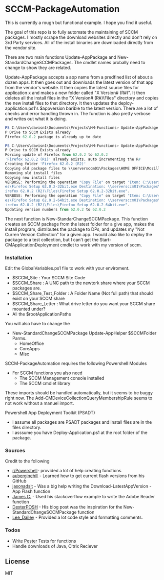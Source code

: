 # SCCM-PackageAutomation

This is currently a rough but functional example. I hope you find it useful.

The goal of this repo is to fully automate the maintaining of SCCM packages. I mostly scrape the download websites directly and don't rely on 3rd Party services. All of the install binaries are downloaded directly from the vendor site. 

There are two main functions Update-AppPackage and New-StandardChangeSCCMPackages. The cmdlet names probally need to change to show they are related.

Update-AppPackage accepts a app name from a predfined list of about a dozen apps. It then goes out and downloads the latest version of that app from the vendor's website. It then copies the latest source files for application x and makes a new folder called "X Version# (R#)". It then deletes all the install files in the "X Version# (R#)\Files" directory and copies the new install files to that directory. It then updates the deploy-application.ps1's $appversion barible to the latest version. There are a lot of checks and error handling thrown in. The function is also pretty verbose and writes out what it is doing.
```powershell
PS C:\Users\davisn1\Documents\Projects\HM-Functions> Update-AppPackage -App Firefox
P Drive to SCCM Exists already
Firefox 62.0.2 package is already up to date

PS C:\Users\davisn1\Documents\Projects\HM-Functions> Update-AppPackage -App Firefox -ForceUpdate
P Drive to SCCM Exists already
Forcing update of Firefox from 62.0.2 to 62.0.2
'Firefox 62.0.2 (R1)' already exists, auto incrementing the R#
Creating folder 'Firefox 62.0.2 (R2)'
Copying old package files to \\serversccm01\Packages\HOME OFFICE\Mozilla FireFox\Firefox 62.0.2 (R2)
Removing old install files
Copying new install files
VERBOSE: Performing the operation "Copy File" on target "Item: C:\Users\davisn1\Downloads\AppUpdat
es\Firefox Setup 62.0.2-32bit.exe Destination: \\serversccm01\Packages\HOME OFFICE\Mozilla FireFox\F
irefox 62.0.2 (R2)\Files\Firefox Setup 62.0.2-32bit.exe".
VERBOSE: Performing the operation "Copy File" on target "Item: C:\Users\davisn1\Downloads\AppUpdat
es\Firefox Setup 62.0.2-64bit.exe Destination: \\serversccm01\Packages\HOME OFFICE\Mozilla FireFox\F
irefox 62.0.2 (R2)\Files\Firefox Setup 62.0.2-64bit.exe".
Updating version numbers from 62.0.2 to 62.0.2
```
The next function is New-StandarChangeSCCMPackage. This function creates an SCCM package from the latest folder for a give app, makes the install program, distributes the package to DPs, and updates my "Not Curren Version Collection" for a given app. I would also like to deploy the package to a test collection, but I can't get the Start-CMApplicationDeployment cmdlet to work with my version of sccm.



### Installation

Edit the GlobalVariables.ps1 file to work with your enviroment.
 - $SCCM_Site : Your SCCM Site Code
 - $SCCM_Share : A UNC path to the newtork share where your SCCM packages are.
 - $SCCM_Share_Test_Folder : A Folder Name (Not full path) that should exist on your SCCM share
 - $SCCM_Share_Letter : What drive letter do you want your SCCM share mounted under?
 - All the $rootApplicationPaths

You will also have to change the
 - New-StandardChangeSCCMPackage Update-AppHelper $SCCMFolder Parms.
	- HomeOffice
	- CoreApps
	- Misc


SCCM-PackageAutomation requires the following Powershell Modules
   
 - For SCCM functions you also need
    - The SCCM Management console installed
    - The SCCM cmdlet library
    
These imports should be handled automatically, but it seems to be buggy right now. The Add-CMDeviceCollectionQueryMembershipRule seems to not work without a manuel import.

Powershell App Deployment Toolkit (PSADT)
  - I assume all packages are PSADT packages and install files are in the files directory.
  - I asssume you have Deploy-Application.ps1 at the root folder of the package.


### Sources

Credit to the following

* [r/Powershell](https://www.reddit.com/r/PowerShell)- provided a lot of help creating functions.
* [auberginehill](https://github.com/auberginehill/update-adobe-flash-player/blob/master/Update-AdobeFlashPlayer.ps1) - Learned how to get current flash versions from his GitHub
* [jasonadsit](https://gist.github.com/jasonadsit/c77340fe385fe953f9c54436b926cf83) - Was a big help writing the Download-LatestAppVersion -App Flash function
* [James C.](https://stackoverflow.com/questions/48867426/script-to-download-latest-adobe-reader-dc-update) - Used his stackoverflow example to write the Adobe Reader function
* [DexterPOSH](http://www.dexterposh.com/2015/08/powershell-sccm-2012-create-packages.html) - His blog post was the inspiration for the New-StandardChangeSCCMPackage function
* [Lee_Dailey](https://www.reddit.com/user/Lee_Dailey) - Provided a lot code style and formatting comments. 

### Todos

 - Write [Pester](https://github.com/pester/Pester) Tests for functions
 - Handle downloads of Java, Citrix Reciever
 
License
----

MIT

   